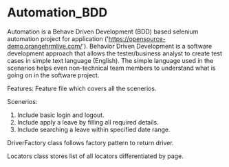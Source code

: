 # Automation_BDD

Automation is a Behave Driven Development (BDD) based selenium automation project for application ('https://opensource-demo.orangehrmlive.com/').
Behavior Driven Development is a software development approach that allows the tester/business analyst to create test cases in simple text language (English). 
The simple language used in the scenarios helps even non-technical team members to understand what is going on in the software project.

Features: Feature file which covers all the scenerios.

Scenerios:

1. Include basic login and logout.
2. Include apply a leave by filling all required details.
3. Include searching a leave within specified date range.

DriverFactory class follows factory pattern to return driver.

Locators class stores list of all locators differentiated by page.
